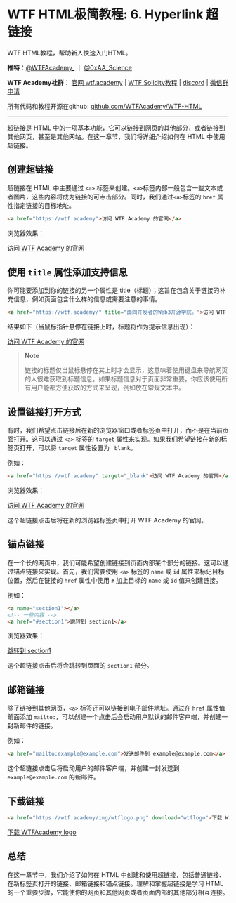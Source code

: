 # WTF HTML极简教程: 6. Hyperlink 超链接

WTF HTML教程，帮助新人快速入门HTML。

**推特**：[@WTFAcademy_](https://twitter.com/WTFAcademy_)  ｜ [@0xAA_Science](https://twitter.com/0xAA_Science) 

**WTF Academy社群：** [官网 wtf.academy](https://wtf.academy) | [WTF Solidity教程](https://github.com/AmazingAng/WTFSolidity) | [discord](https://discord.gg/5akcruXrsk) | [微信群申请](https://docs.google.com/forms/d/e/1FAIpQLSe4KGT8Sh6sJ7hedQRuIYirOoZK_85miz3dw7vA1-YjodgJ-A/viewform?usp=sf_link)

所有代码和教程开源在github: [github.com/WTFAcademy/WTF-HTML](https://github.com/WTFAcademy/WTF-HTML)

---

超链接是 HTML 中的一项基本功能，它可以链接到网页的其他部分，或者链接到其他网页，甚至是其他网站。在这一章节，我们将详细介绍如何在 HTML 中使用超链接。


## 创建超链接

超链接在 HTML 中主要通过 `<a>` 标签来创建。`<a>`标签内部一般包含一些文本或者图片，这些内容将成为链接的可点击部分。同时，我们通过`<a>`标签的 `href` 属性指定链接的目标地址。

```html
<a href="https://wtf.academy">访问 WTF Academy 的官网</a>
```

浏览器效果：

<a href="https://wtf.academy">访问 WTF Academy 的官网</a>

## 使用 `title` 属性添加支持信息

你可能要添加到你的链接的另一个属性是 title（标题）；这旨在包含关于链接的补充信息，例如页面包含什么样的信息或需要注意的事情。

```html
<a href="https://wtf.academy/" title="面向开发者的Web3开源学院。">访问 WTF Academy 的官网</a>
```

结果如下（当鼠标指针悬停在链接上时，标题将作为提示信息出现）：

<a href="https://wtf.academy/" title="面向开发者的Web3开源学院。">访问 WTF Academy 的官网</a>

> **Note**
>
> 链接的标题仅当鼠标悬停在其上时才会显示，这意味着使用键盘来导航网页的人很难获取到标题信息。如果标题信息对于页面非常重要，你应该使用所有用户能都方便获取的方式来呈现，例如放在常规文本中。

## 设置链接打开方式

有时，我们希望点击链接后在新的浏览器窗口或者标签页中打开，而不是在当前页面打开。这可以通过 `<a>` 标签的 `target` 属性来实现。如果我们希望链接在新的标签页打开，可以将 `target` 属性设置为 `_blank`。

例如：

```html
<a href="https://wtf.academy" target="_blank">访问 WTF Academy 的官网</a>
```

浏览器效果：

<a href="https://wtf.academy" target="_blank">访问 WTF Academy 的官网</a>

这个超链接点击后将在新的浏览器标签页中打开 WTF Academy 的官网。

## 锚点链接

在一个长的网页中，我们可能希望创建链接到页面内部某个部分的链接。这可以通过锚点链接来实现。首先，我们需要使用 `<a>` 标签的 `name` 或 `id` 属性来标记目标位置，然后在链接的 `href` 属性中使用 `#` 加上目标的 `name` 或 `id` 值来创建链接。

例如：

```html
<a name="section1"></a>
<!-- 一些内容 -->
<a href="#section1">跳转到 section1</a>
```

浏览器效果：

<a name="section1"></a>
<a href="#section1">跳转到 section1</a>


这个超链接点击后将会跳转到页面的 `section1` 部分。


## 邮箱链接

除了链接到其他网页，`<a>` 标签还可以链接到电子邮件地址。通过在 `href` 属性值前面添加 `mailto:`，可以创建一个点击后会启动用户默认的邮件客户端，并创建一封新邮件的链接。

例如：

```html
<a href="mailto:example@example.com">发送邮件到 example@example.com</a>
```

这个超链接点击后将启动用户的邮件客户端，并创建一封发送到 `example@example.com` 的新邮件。

## 下载链接

```html
<a href="https://wtf.academy/img/wtflogo.png" download="wtflogo">下载 WTFAcademy logo</a>
```

<a href="https://wtf.academy/img/wtflogo.png" download="wtflogo">下载 WTFAcademy logo</a>


## 总结

在这一章节中，我们介绍了如何在 HTML 中创建和使用超链接，包括普通链接、在新标签页打开的链接、邮箱链接和锚点链接。理解和掌握超链接是学习 HTML 的一个重要步骤，它能使你的网页和其他网页或者页面内部的其他部分相互连接。